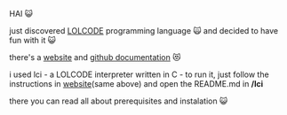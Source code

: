 HAI 😺 <p>
just discovered [LOLCODE](https://en.wikipedia.org/wiki/LOLCODE) programming language 🙀 and decided to have fun with it 😺 <p>
there's a [website](http://www.lolcode.org) and [github documentation](https://github.com/justinmeza/lolcode-spec/blob/master/v1.2/lolcode-spec-v1.2.md) 😻 <p>
i used lci - a LOLCODE interpreter written in C - to run it, just follow the instructions in [website](http://www.lolcode.org)(same above) and open the README.md in **/lci** <p> there you can read all about prerequisites and instalation 😺
